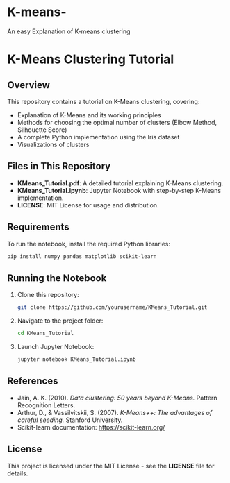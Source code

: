 # K-means-
An easy Explanation of K-means clustering
# K-Means Clustering Tutorial

## Overview
This repository contains a tutorial on K-Means clustering, covering:
- Explanation of K-Means and its working principles
- Methods for choosing the optimal number of clusters (Elbow Method, Silhouette Score)
- A complete Python implementation using the Iris dataset
- Visualizations of clusters

## Files in This Repository
- **KMeans_Tutorial.pdf**: A detailed tutorial explaining K-Means clustering.
- **KMeans_Tutorial.ipynb**: Jupyter Notebook with step-by-step K-Means implementation.
- **LICENSE**: MIT License for usage and distribution.

## Requirements
To run the notebook, install the required Python libraries:
```bash
pip install numpy pandas matplotlib scikit-learn
```

## Running the Notebook
1. Clone this repository:
   ```bash
   git clone https://github.com/yourusername/KMeans_Tutorial.git
   ```
2. Navigate to the project folder:
   ```bash
   cd KMeans_Tutorial
   ```
3. Launch Jupyter Notebook:
   ```bash
   jupyter notebook KMeans_Tutorial.ipynb
   ```

## References
- Jain, A. K. (2010). *Data clustering: 50 years beyond K-Means.* Pattern Recognition Letters.
- Arthur, D., & Vassilvitskii, S. (2007). *K-Means++: The advantages of careful seeding.* Stanford University.
- Scikit-learn documentation: https://scikit-learn.org/

## License
This project is licensed under the MIT License - see the **LICENSE** file for details.
